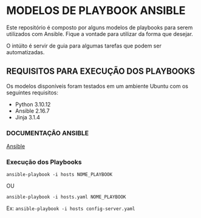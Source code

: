 # MODELOS DE PLAYBOOK ANSIBLE

Este repositório é composto por alguns modelos de playbooks para serem utilizados com Ansible. Fique a vontade para utilizar da forma que desejar.

O intúito é servir de guia para algumas tarefas que podem ser automatizadas.


## REQUISITOS PARA EXECUÇÃO DOS PLAYBOOKS

Os modelos disponíveis foram testados em um ambiente Ubuntu com os seguintes requisitos:

- Python 3.10.12
- Ansible 2.16.7
- Jinja 3.1.4


### DOCUMENTAÇÃO ANSIBLE

[Ansible](https://docs.ansible.com/ansible/latest/getting_started/index.html)


### Execução dos Playbooks

```
ansible-playbook -i hosts NOME_PLAYBOOK
```

OU

```
ansible-playbook -i hosts.yaml NOME_PLAYBOOK
```

Ex: 
    ```
    ansible-playbook -i hosts config-server.yaml
    ```